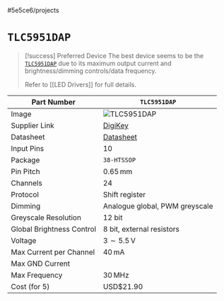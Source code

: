 #5e5ce6/projects 

# `TLC5951DAP`

> [!success] Preferred Device
> The best device seems to be the [`TLC5951DAP`](https://www.digikey.co.nz/en/products/detail/texas-instruments/TLC5951DAP/2187574) due to its maximum output current and brightness/dimming controls/data frequency.
> 
> Refer to [[LED Drivers]] for full details.

| Part Number               | `TLC5951DAP`                                                                                                                      |
| ------------------------- | --------------------------------------------------------------------------------------------------------------------------------- |
| Image                     | ![`TLC5951DAP`](https://mm.digikey.com/Volume0/opasdata/d220001/medias/images/2532/296;4073257-5;DAP;38.jpg)                      |
| Supplier Link             | [DigiKey](https://www.digikey.co.nz/en/products/detail/texas-instruments/TLC5951DAP/2187574)                                      |
| Datasheet                 | [Datasheet](https://www.ti.com/general/docs/suppproductinfo.tsp?distId=10&gotoUrl=https%3A%2F%2Fwww.ti.com%2Flit%2Fgpn%2Ftlc5951) | 
| Input Pins                | 10                                                                                                                                |
| Package                   | `38-HTSSOP`                                                                                                                       |
| Pin Pitch                 | $0.65\,\text{mm}$                                                                                                                 |
| Channels                  | 24                                                                                                                                |
| Protocol                  | Shift register                                                                                                                    |
| Dimming                   | Analogue global, PWM greyscale                                                                                                    |
| Greyscale Resolution      | 12 bit                                                                                                                            |
| Global Brightness Control | 8 bit, external resistors                                                                                                         |
| Voltage                   | $3\sim5.5\,\text{V}$                                                                                                              |
| Max Current per Channel   | $40\,\text{mA}$                                                                                                                   |
| Max GND Current           |                                                                                                                                   |
| Max Frequency             | $30\,\text{MHz}$                                                                                                                  |
| Cost (for 5)              | USD$21.90                                                                                                                         |
